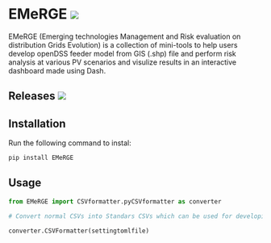 EMeRGE [![](https://img.shields.io/github/downloads/nrel/emerge/total.svg?colorB=FF7300)]()
===================================================================================================

EMeRGE (Emerging technologies Management and Risk evaluation on distribution Grids Evolution) is a collection of mini-tools to help users develop openDSS feeder model from GIS (.shp) file and perform risk analysis at various PV scenarios and visulize results in an interactive dashboard made using Dash.

## Releases [![](https://img.shields.io/github/release/NREL/emerge.svg?colorB=FF7300)](https://github.com/NREL/emerge/releases/latest)

## Installation

Run the following command to instal:

```python
pip install EMeRGE
```

## Usage

```python
from EMeRGE import CSVformatter.pyCSVformatter as converter

# Convert normal CSVs into Standars CSVs which can be used for developing OpenDSS models

converter.CSVFormatter(settingtomlfile)



